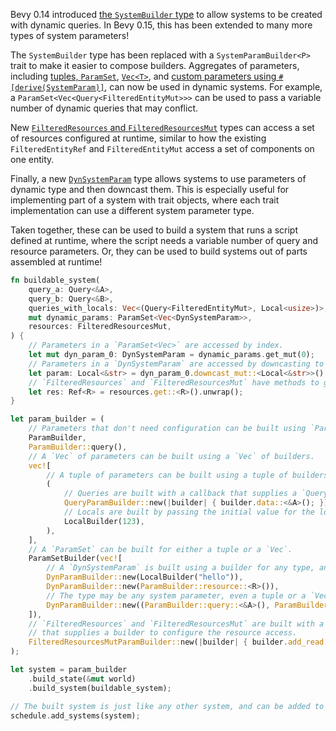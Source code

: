 <!-- SystemParamBuilder - Support dynamic system parameters -->
<!-- https://github.com/bevyengine/bevy/pull/14817 -->

Bevy 0.14 introduced [the `SystemBuilder` type](https://bevyengine.org/news/bevy-0-14/#systembuilder) to allow systems to be created with dynamic queries.
In Bevy 0.15, this has been extended to many more types of system parameters!

The `SystemBuilder` type has been replaced with a `SystemParamBuilder<P>` trait to make it easier to compose builders.
Aggregates of parameters, including [tuples, `ParamSet`](https://github.com/bevyengine/bevy/pull/14050), [`Vec<T>`](https://github.com/bevyengine/bevy/pull/14821), and [custom parameters using `#[derive(SystemParam)]`](https://github.com/bevyengine/bevy/pull/14818), can now be used in dynamic systems.
For example, a `ParamSet<Vec<Query<FilteredEntityMut>>>` can be used to pass a variable number of dynamic queries that may conflict.

New [`FilteredResources` and `FilteredResourcesMut`](https://github.com/bevyengine/bevy/pull/15189) types can access a set of resources configured at runtime, similar to how the existing `FilteredEntityRef` and `FilteredEntityMut` access a set of components on one entity.

Finally, a new [`DynSystemParam`](https://github.com/bevyengine/bevy/pull/14817) type allows systems to use parameters of dynamic type and then downcast them.
This is especially useful for implementing part of a system with trait objects, where each trait implementation can use a different system parameter type.

Taken together, these can be used to build a system that runs a script defined at runtime, where the script needs a variable number of query and resource parameters.
Or, they can be used to build systems out of parts assembled at runtime!

```rust
fn buildable_system(
    query_a: Query<&A>,
    query_b: Query<&B>,
    queries_with_locals: Vec<(Query<FilteredEntityMut>, Local<usize>)>,
    mut dynamic_params: ParamSet<Vec<DynSystemParam>>,
    resources: FilteredResourcesMut,
) {
    // Parameters in a `ParamSet<Vec>` are accessed by index.
    let mut dyn_param_0: DynSystemParam = dynamic_params.get_mut(0);
    // Parameters in a `DynSystemParam` are accessed by downcasting to the original type.
    let param: Local<&str> = dyn_param_0.downcast_mut::<Local<&str>>().unwrap();
    // `FilteredResources` and `FilteredResourcesMut` have methods to get resources by type or by ID.
    let res: Ref<R> = resources.get::<R>().unwrap();
}

let param_builder = (
    // Parameters that don't need configuration can be built using `ParamBuilder` or its factory methods.
    ParamBuilder,
    ParamBuilder::query(),
    // A `Vec` of parameters can be built using a `Vec` of builders.
    vec![
        // A tuple of parameters can be built using a tuple of builders.
        (
            // Queries are built with a callback that supplies a `QueryBuilder` to configure the query.
            QueryParamBuilder::new(|builder| { builder.data::<&A>(); }),
            // Locals are built by passing the initial value for the local.
            LocalBuilder(123),
        ),
    ],
    // A `ParamSet` can be built for either a tuple or a `Vec`.
    ParamSetBuilder(vec![
        // A `DynSystemParam` is built using a builder for any type, and can be downcast to that type.
        DynParamBuilder::new(LocalBuilder("hello")),
        DynParamBuilder::new(ParamBuilder::resource::<R>()),
        // The type may be any system parameter, even a tuple or a `Vec`!
        DynParamBuilder::new((ParamBuilder::query::<&A>(), ParamBuilder::query::<&B>())),
    ]),
    // `FilteredResources` and `FilteredResourcesMut` are built with a callback
    // that supplies a builder to configure the resource access.
    FilteredResourcesMutParamBuilder::new(|builder| { builder.add_read::<R>(); }),
);

let system = param_builder
    .build_state(&mut world)
    .build_system(buildable_system);

// The built system is just like any other system, and can be added to a schedule.
schedule.add_systems(system);
```
